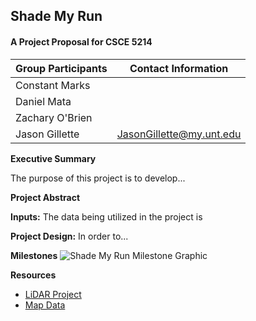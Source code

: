 ## Shade My Run 
#### A Project Proposal for CSCE 5214 
Group Participants | Contact Information 
------------------ | -------------------
Constant Marks |
Daniel Mata | 
Zachary O\'Brien |
Jason Gillette | JasonGillette@my.unt.edu

**Executive Summary**

The purpose of this project is to develop... 

**Project Abstract**

**Inputs:** The data being utilized in the project is 

**Project Design:** In order to...

**Milestones**
![Shade My Run Milestone Graphic]()

**Resources**
* [LiDAR Project]()
* [Map Data]()
